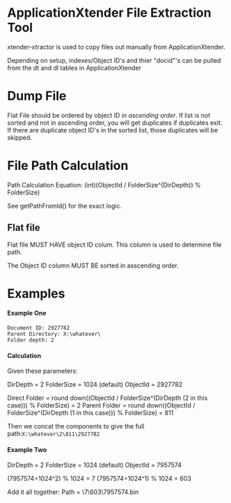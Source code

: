 ApplicationXtender File Extraction Tool
=================
xtender-xtractor is used to copy files out manually from ApplicationXtender.  

Depending on setup, indexes/Object ID's and thier "docid"'s can be pulled from the 
dt and dl tables in ApplicationXtender


# Dump File #
Flat File should be ordered by object ID *in ascending order*.  If list is not sorted 
and not in ascending order, you will get duplicates if duplicates exit.  If there are 
duplicate object ID's in the sorted list, those duplicates will be skipped.  


# File Path Calculation #
Path Calculation Equation: (int)(ObjectId / FolderSize^(DirDepth)) % FolderSize)

See getPathFromId() for the exact logic.  

## Flat file ##
Flat file MUST HAVE object ID colum.  This column is used to determine file path.  

The Object ID column MUST BE sorted in asscending order.  


# Examples #

#### Example One ####
```
Document ID: 2927782 
Parent Directory: X:\whatever\
Folder depth: 2
```
#### Calculation ####
Given these parameters:

DirDepth = 2
FolderSize = 1024 (default)
ObjectId = 2927782

Direct Folder = round down((ObjectId / FolderSize^(DirDepth (2 in this case))) % FolderSize) = 2
Parent Folder = round down((ObjectId / FolderSize^(DirDepth (1 in this case))) % FolderSize) = 811

Then we concat the components to give the full path:`X:\whatever\2\811\2927782`

#### Example Two ####
DirDepth = 2
FolderSize = 1024 (default)
ObjectId = 7957574

(7957574÷1024^2) % 1024 = 7
(7957574÷1024^1) % 1024 = 603

Add it all together:
Path = \7\603\7957574.bin














